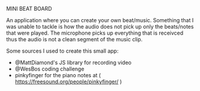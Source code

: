 MINI BEAT BOARD

An application where you can create your own beat/music. 
Something that I was unable to tackle is how the audio does not pick up only the beats/notes that were played.  The microphone picks up everything that is receivced thus the audio is not a clean segment of the music clip.

Some sources I used to create this small app: 
- @MattDiamond's JS library for recording video
- @WesBos coding challenge
- pinkyfinger for the piano notes at ( https://freesound.org/people/pinkyfinger/ )

